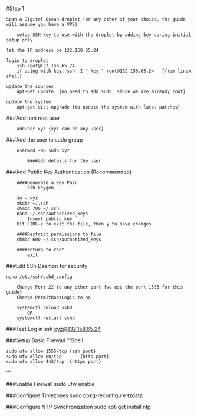 #Step 1

	Span a Digital Ocean droplet (or any other of your choice, the guide will assume you have a VPS)

		setup SSH key to use with the droplet by adding key during initial setup only

	let the IP address be 132.158.65.24

	login to droplet
		ssh root@132.158.65.24 
		if using with key: ssh -I " key " root@132.158.65.24   {from linux shell}

	update the sources
		apt-get update	{no need to add sudo, since we are already root}

	update the system
		apt-get dist-upgrade {to update the system with lates patches}

###Add non root user

		adduser xyz {xyz can be any user}

###Add the user to sudo group
		
		usermod -aG sudo xyz

			####add details for the user

###Add Public Key Authentication (Recommended)
		
		####Generate a Key Pair
			ssh-keygen

		su - xyz
		mkdir ~/.ssh
		chmod 700 ~/.ssh
		nano ~/.ssh/authorized_keys
			Insert public key
		Hit CTRL-x to exit the file, then y to save changes

		####Restrict permissions to file
		chmod 600 ~/.ssh/authorized_keys

		####return to root
			exit

###Edit SSh Daemon for security

	nano /etc/ssh/sshd_config

		Change Port 22 to any other port {we use the port 1555 for this guide}
		Change PermitRootLogin to no

		systemctl reload sshd
			OR
		systemctl restart sshd

###Test Log in
		ssh xyz@132.158.65.24

###Setup Basic Firewall
'''Shell

	sudo ufw allow 1555/tcp	{ssh port}
	sudo ufw allow 80/tcp 		{http port}
	sudo ufw allow 443/tcp 	{https port}
'''

###Enable Firewall
		sudo ufw enable

###Configure Timezones
		sudo dpkg-reconfigure tzdata

###Configure NTP Synchronization
		sudo apt-get install ntp


		
